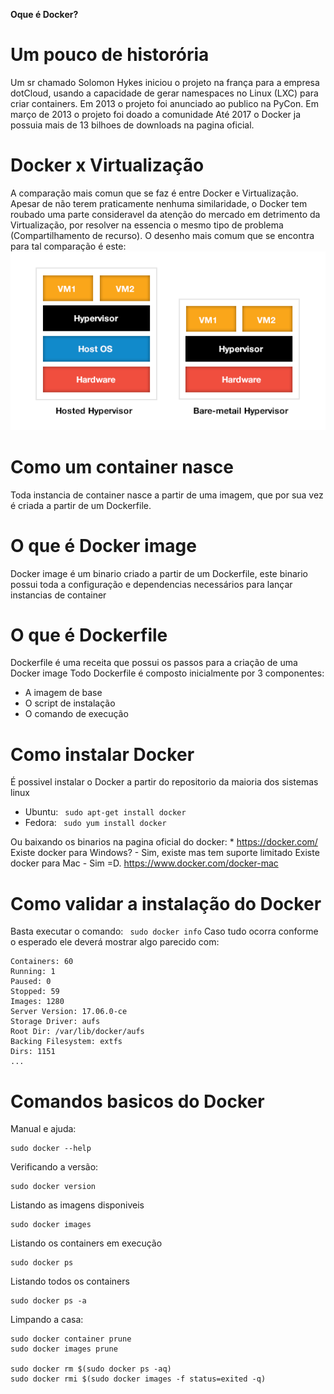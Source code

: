 __Oque é Docker?__

# Um pouco de historória
  Um sr chamado Solomon Hykes iniciou o projeto na frança para a empresa dotCloud, usando a capacidade de gerar namespaces no Linux (LXC) para criar containers.
  Em 2013 o projeto foi anunciado ao publico na PyCon.
  Em março de 2013 o projeto foi doado a comunidade
  Até 2017 o Docker ja possuia mais de 13 bilhoes de downloads na pagina oficial.

# Docker x Virtualização
  A comparação mais comun que se faz é entre Docker e Virtualização. Apesar de não terem praticamente nenhuma similaridade, o Docker tem roubado uma parte consideravel da atenção do mercado em detrimento da Virtualização, por resolver na essencia o mesmo tipo de problema (Compartilhamento de recurso).
  O desenho mais comum que se encontra para tal comparação é este:
  ![Docker x Vm](hypervisor_types.png)

# Como um container nasce
  Toda instancia de container nasce a partir de uma imagem, que por sua vez é criada a partir de um Dockerfile.

# O que é Docker image
  Docker image é um binario criado a partir de um Dockerfile, este binario possui toda a configuração e dependencias necessários para lançar instancias de container

# O que é Dockerfile
  Dockerfile é uma receita que possui os passos para a criação de uma Docker image
  Todo Dockerfile é composto inicialmente por 3 componentes:
   - A imagem de base
   - O script de instalação
   - O comando de execução

# Como instalar Docker
  É possivel instalar o Docker a partir do repositorio da maioria dos sistemas linux
   * Ubuntu: ``` sudo apt-get install docker```
   * Fedora: ``` sudo yum install docker```
  
  Ou baixando os binarios na pagina oficial do docker:
    * https://docker.com/
  Existe docker para Windows?
     - Sim, existe mas tem suporte limitado
  Existe docker para Mac
     - Sim =D. https://www.docker.com/docker-mac

# Como validar a instalação do Docker
  Basta executar o comando:
    ``` sudo docker info```
  Caso tudo ocorra conforme o esperado ele deverá mostrar algo parecido com:
  ```
Containers: 60
 Running: 1
 Paused: 0
 Stopped: 59
Images: 1280
Server Version: 17.06.0-ce
Storage Driver: aufs
 Root Dir: /var/lib/docker/aufs
 Backing Filesystem: extfs
Dirs: 1151
...
```

# Comandos basicos do Docker

Manual e ajuda:
```
sudo docker --help
```

Verificando a versão:
```
sudo docker version
```

Listando as imagens disponiveis
```
sudo docker images
```

Listando os containers em execução
```
sudo docker ps
```

Listando todos os containers
```
sudo docker ps -a
```

Limpando a casa:
```
sudo docker container prune
sudo docker images prune

sudo docker rm $(sudo docker ps -aq)
sudo docker rmi $(sudo docker images -f status=exited -q)
```


  